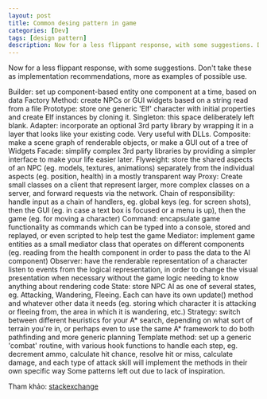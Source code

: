 ```yaml
---
layout: post
title: Common desing pattern in game
categories: [Dev]
tags: [design pattern]
description: Now for a less flippant response, with some suggestions. Don't take these as implementation recommendations, more as examples of possible use.
---
```


Now for a less flippant response, with some suggestions. Don't take these as implementation recommendations, more as examples of possible use.

Builder: set up component-based entity one component at a time, based on data
Factory Method: create NPCs or GUI widgets based on a string read from a file
Prototype: store one generic 'Elf' character with initial properties and create Elf instances by cloning it.
Singleton: this space deliberately left blank.
Adapter: incorporate an optional 3rd party library by wrapping it in a layer that looks like your existing code. Very useful with DLLs.
Composite: make a scene graph of renderable objects, or make a GUI out of a tree of Widgets
Facade: simplify complex 3rd party libraries by providing a simpler interface to make your life easier later.
Flyweight: store the shared aspects of an NPC (eg. models, textures, animations) separately from the individual aspects (eg. position, health) in a mostly transparent way
Proxy: Create small classes on a client that represent larger, more complex classes on a server, and forward requests via the network.
Chain of responsibility: handle input as a chain of handlers, eg. global keys (eg. for screen shots), then the GUI (eg. in case a text box is focused or a menu is up), then the game (eg. for moving a character)
Command: encapsulate game functionality as commands which can be typed into a console, stored and replayed, or even scripted to help test the game
Mediator: implement game entities as a small mediator class that operates on different components (eg. reading from the health component in order to pass the data to the AI component)
Observer: have the renderable representation of a character listen to events from the logical representation, in order to change the visual presentation when necessary without the game logic needing to know anything about rendering code
State: store NPC AI as one of several states, eg. Attacking, Wandering, Fleeing. Each can have its own update() method and whatever other data it needs (eg. storing which character it is attacking or fleeing from, the area in which it is wandering, etc.)
Strategy: switch between different heuristics for your A* search, depending on what sort of terrain you're in, or perhaps even to use the same A* framework to do both pathfinding and more generic planning
Template method: set up a generic 'combat' routine, with various hook functions to handle each step, eg. decrement ammo, calculate hit chance, resolve hit or miss, calculate damage, and each type of attack skill will implement the methods in their own specific way
Some patterns left out due to lack of inspiration.

Tham khảo: [stackexchange](http://gamedev.stackexchange.com/a/4161)
